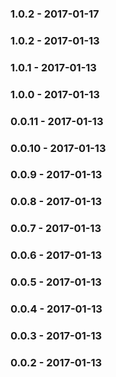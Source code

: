 ### 1.0.2 - 2017-01-17
### 1.0.2 - 2017-01-13
### 1.0.1 - 2017-01-13
### 1.0.0 - 2017-01-13
### 0.0.11 - 2017-01-13
### 0.0.10 - 2017-01-13
### 0.0.9 - 2017-01-13
### 0.0.8 - 2017-01-13
### 0.0.7 - 2017-01-13
### 0.0.6 - 2017-01-13
### 0.0.5 - 2017-01-13
### 0.0.4 - 2017-01-13
### 0.0.3 - 2017-01-13
### 0.0.2 - 2017-01-13
